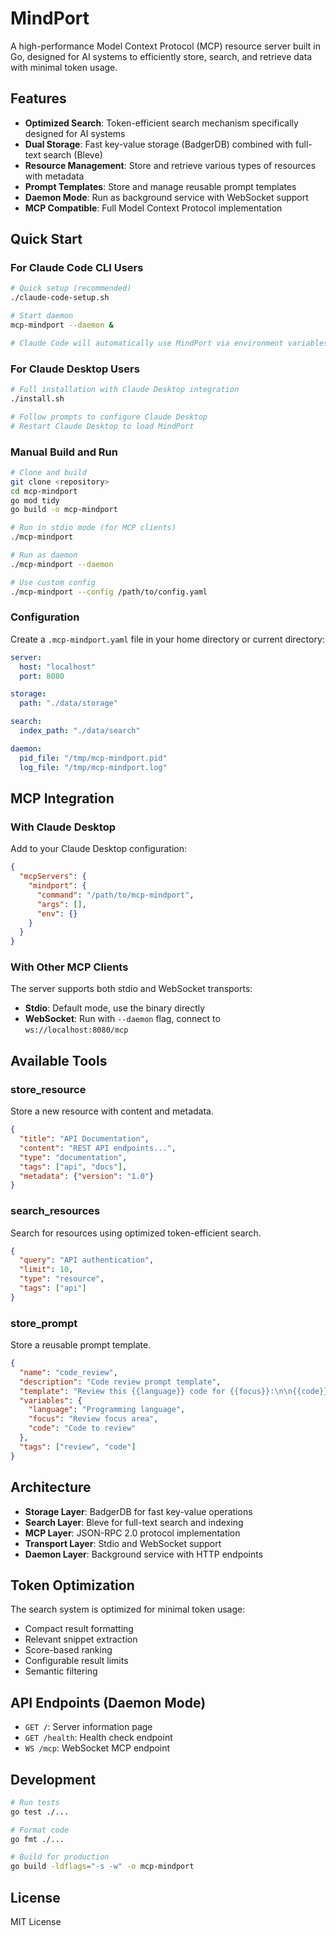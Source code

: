 # MindPort

A high-performance Model Context Protocol (MCP) resource server built in Go, designed for AI systems to efficiently store, search, and retrieve data with minimal token usage.

## Features

- **Optimized Search**: Token-efficient search mechanism specifically designed for AI systems
- **Dual Storage**: Fast key-value storage (BadgerDB) combined with full-text search (Bleve)
- **Resource Management**: Store and retrieve various types of resources with metadata
- **Prompt Templates**: Store and manage reusable prompt templates
- **Daemon Mode**: Run as background service with WebSocket support
- **MCP Compatible**: Full Model Context Protocol implementation

## Quick Start

### For Claude Code CLI Users

```bash
# Quick setup (recommended)
./claude-code-setup.sh

# Start daemon
mcp-mindport --daemon &

# Claude Code will automatically use MindPort via environment variables
```

### For Claude Desktop Users

```bash
# Full installation with Claude Desktop integration
./install.sh

# Follow prompts to configure Claude Desktop
# Restart Claude Desktop to load MindPort
```

### Manual Build and Run

```bash
# Clone and build
git clone <repository>
cd mcp-mindport
go mod tidy
go build -o mcp-mindport

# Run in stdio mode (for MCP clients)
./mcp-mindport

# Run as daemon
./mcp-mindport --daemon

# Use custom config
./mcp-mindport --config /path/to/config.yaml
```

### Configuration

Create a `.mcp-mindport.yaml` file in your home directory or current directory:

```yaml
server:
  host: "localhost"
  port: 8080

storage:
  path: "./data/storage"

search:
  index_path: "./data/search"

daemon:
  pid_file: "/tmp/mcp-mindport.pid"
  log_file: "/tmp/mcp-mindport.log"
```

## MCP Integration

### With Claude Desktop

Add to your Claude Desktop configuration:

```json
{
  "mcpServers": {
    "mindport": {
      "command": "/path/to/mcp-mindport",
      "args": [],
      "env": {}
    }
  }
}
```

### With Other MCP Clients

The server supports both stdio and WebSocket transports:

- **Stdio**: Default mode, use the binary directly
- **WebSocket**: Run with `--daemon` flag, connect to `ws://localhost:8080/mcp`

## Available Tools

### store_resource

Store a new resource with content and metadata.

```json
{
  "title": "API Documentation",
  "content": "REST API endpoints...",
  "type": "documentation",
  "tags": ["api", "docs"],
  "metadata": {"version": "1.0"}
}
```

### search_resources

Search for resources using optimized token-efficient search.

```json
{
  "query": "API authentication",
  "limit": 10,
  "type": "resource",
  "tags": ["api"]
}
```

### store_prompt

Store a reusable prompt template.

```json
{
  "name": "code_review",
  "description": "Code review prompt template",
  "template": "Review this {{language}} code for {{focus}}:\n\n{{code}}",
  "variables": {
    "language": "Programming language",
    "focus": "Review focus area",
    "code": "Code to review"
  },
  "tags": ["review", "code"]
}
```

## Architecture

- **Storage Layer**: BadgerDB for fast key-value operations
- **Search Layer**: Bleve for full-text search and indexing  
- **MCP Layer**: JSON-RPC 2.0 protocol implementation
- **Transport Layer**: Stdio and WebSocket support
- **Daemon Layer**: Background service with HTTP endpoints

## Token Optimization

The search system is optimized for minimal token usage:

- Compact result formatting
- Relevant snippet extraction
- Score-based ranking
- Configurable result limits
- Semantic filtering

## API Endpoints (Daemon Mode)

- `GET /`: Server information page
- `GET /health`: Health check endpoint
- `WS /mcp`: WebSocket MCP endpoint

## Development

```bash
# Run tests
go test ./...

# Format code
go fmt ./...

# Build for production
go build -ldflags="-s -w" -o mcp-mindport
```

## License

MIT License